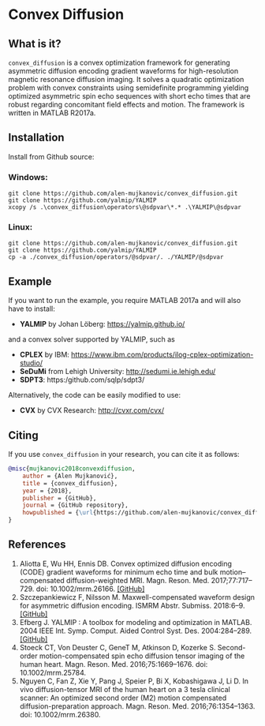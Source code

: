 # Convex Diffusion


## What is it?

`convex_diffusion` is a convex optimization framework for generating asymmetric diffusion encoding gradient waveforms for high-resolution magnetic resonance diffusion imaging. 
It solves a quadratic optimization problem with convex constraints using semidefinite programming yielding optimized asymmetric spin echo sequences with short echo times that are robust regarding concomitant field effects and motion. The framework is written in MATLAB R2017a.

## Installation
Install from Github source:

### Windows:
```
git clone https://github.com/alen-mujkanovic/convex_diffusion.git
git clone https://github.com/yalmip/YALMIP
xcopy /s .\convex_diffusion\operators\@sdpvar\*.* .\YALMIP\@sdpvar
```
### Linux:
```
git clone https://github.com/alen-mujkanovic/convex_diffusion.git
git clone https://github.com/yalmip/YALMIP
cp -a ./convex_diffusion/operators/@sdpvar/. ./YALMIP/@sdpvar
```


## Example

If you want to run the example, you require MATLAB 2017a and will also have to install:
- **YALMIP** by Johan Löberg: https://yalmip.github.io/

and a convex solver supported by YALMIP, such as
- **CPLEX** by IBM: https://www.ibm.com/products/ilog-cplex-optimization-studio/
- **SeDuMi** from Lehigh University: http://sedumi.ie.lehigh.edu/
- **SDPT3**: https:/github.com/sqlp/sdpt3/

Alternatively, the code can be easily modified to use:
- **CVX** by CVX Research: http://cvxr.com/cvx/

## Citing

If you use `convex_diffusion` in your research, you can cite it as follows:
```bibtex
@misc{mujkanovic2018convexdiffusion,
    author = {Alen Mujkanović},
    title = {convex_diffusion},
    year = {2018},
    publisher = {GitHub},
    journal = {GitHub repository},
    howpublished = {\url{https://github.com/alen-mujkanovic/convex_diffusion}},
}
```

## References

1. Aliotta E, Wu HH, Ennis DB. Convex optimized diffusion encoding (CODE) gradient waveforms for minimum echo time and bulk motion–compensated diffusion-weighted MRI. Magn. Reson. Med. 2017;77:717–729. doi: 10.1002/mrm.26166. [[GitHub]](https://github.com/ealiotta/code-gradient-design)
2. Szczepankiewicz F, Nilsson M. Maxwell-compensated waveform design for asymmetric diffusion encoding. ISMRM Abstr. Submiss. 2018:6–9. [[GitHub]](https://github.com/jsjol/NOW/blob/master/now_maxwell_coeff.m)
3. Efberg J. YALMIP : A toolbox for modeling and optimization in MATLAB. 2004 IEEE Int. Symp. Comput. Aided Control Syst. Des. 2004:284–289. [[GitHub]](https://github.com/yalmip/YALMIP)
4. Stoeck CT, Von Deuster C, GeneT M, Atkinson D, Kozerke S. Second-order motion-compensated spin echo diffusion tensor imaging of the human heart. Magn. Reson. Med. 2016;75:1669–1676. doi: 10.1002/mrm.25784.
5. Nguyen C, Fan Z, Xie Y, Pang J, Speier P, Bi X, Kobashigawa J, Li D. In vivo diffusion-tensor MRI of the human heart on a 3 tesla clinical scanner: An optimized second order (M2) motion compensated diffusion-preparation approach. Magn. Reson. Med. 2016;76:1354–1363. doi: 10.1002/mrm.26380.
